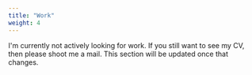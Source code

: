 ```yaml
---
title: "Work"
weight: 4
---
```


I'm currently not actively looking for work. If you still want to see my CV,
then please shoot me a mail. This section will be updated once that changes.
